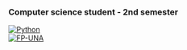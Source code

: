 ### Computer science student - 2nd semester
[![Python](https://img.shields.io/badge/Python-3776AB?style=for-the-badge&logo=Python&logoColor=blue&labelColor=101010)]()
</br>
[![FP-UNA](https://img.shields.io/badge/FP_UNA-338BD1)]()

<!--
**ManuelCabral98/ManuelCabral98** is a ✨ _special_ ✨ repository because its `README.md` (this file) appears on your GitHub profile.

Here are some ideas to get you started:

- 🔭 I’m currently working on ...
- 🌱 I’m currently learning ...
- 👯 I’m looking to collaborate on ...
- 🤔 I’m looking for help with ...
- 💬 Ask me about ...
- 📫 How to reach me: ...
- 😄 Pronouns: ...
- ⚡ Fun fact: ...
-->
